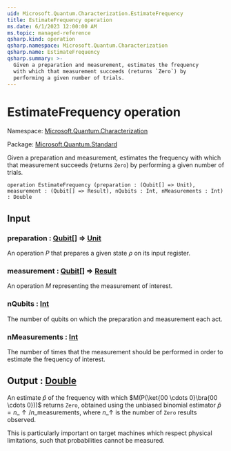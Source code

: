 ```yaml
---
uid: Microsoft.Quantum.Characterization.EstimateFrequency
title: EstimateFrequency operation
ms.date: 6/1/2023 12:00:00 AM
ms.topic: managed-reference
qsharp.kind: operation
qsharp.namespace: Microsoft.Quantum.Characterization
qsharp.name: EstimateFrequency
qsharp.summary: >-
  Given a preparation and measurement, estimates the frequency
  with which that measurement succeeds (returns `Zero`) by
  performing a given number of trials.
---
```


# EstimateFrequency operation

Namespace: [Microsoft.Quantum.Characterization](xref:Microsoft.Quantum.Characterization)

Package: [Microsoft.Quantum.Standard](https://nuget.org/packages/Microsoft.Quantum.Standard)


Given a preparation and measurement, estimates the frequencywith which that measurement succeeds (returns `Zero`) byperforming a given number of trials.

```qsharp
operation EstimateFrequency (preparation : (Qubit[] => Unit), measurement : (Qubit[] => Result), nQubits : Int, nMeasurements : Int) : Double
```


## Input

### preparation : [Qubit](xref:microsoft.quantum.qsharp.valueliterals#qubit-literals)[] => [Unit](xref:microsoft.quantum.qsharp.valueliterals#unit-literal) 

An operation $P$ that prepares a given state $\rho$ onits input register.


### measurement : [Qubit](xref:microsoft.quantum.qsharp.valueliterals#qubit-literals)[] => [Result](xref:microsoft.quantum.qsharp.valueliterals#result-literal) 

An operation $M$ representing the measurement of interest.


### nQubits : [Int](xref:microsoft.quantum.qsharp.valueliterals#int-literals)

The number of qubits on which the preparation and measurementeach act.


### nMeasurements : [Int](xref:microsoft.quantum.qsharp.valueliterals#int-literals)

The number of times that the measurement should be performedin order to estimate the frequency of interest.



## Output : [Double](xref:microsoft.quantum.qsharp.valueliterals#double-literals)

An estimate $\hat{p}$ of the frequency with which$M(P(\ket{00 \cdots 0}\bra{00 \cdots 0}))$ returns `Zero`,obtained using the unbiased binomial estimator $\hat{p} =n\_{\uparrow} / n\_{\text{measurements}}$, where $n\_{\uparrow}$ isthe number of `Zero` results observed.This is particularly important on target machines which respectphysical limitations, such that probabilities cannot be measured.